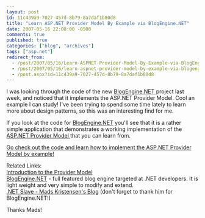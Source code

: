 ```yaml
---
layout: post
id: 11c439a9-7027-457d-8b79-8a7daf1b80d8
title: "Learn ASP.NET Provider Model By Example via BlogEngine.NET"
date: 2007-05-16 22:08:00 -0500
comments: true
published: true
categories: ["blog", "archives"]
tags: ["asp.net"]
redirect_from: 
  - /post/2007/05/16/Learn-ASPNET-Provider-Model-By-Example-via-BlogEngineNET
  - /post/2007/05/16/learn-aspnet-provider-model-by-example-via-blogenginenet
  - /post.aspx?id=11c439a9-7027-457d-8b79-8a7daf1b80d8
---
```

<!-- more -->
<p>I was looking through the code of the new <a href="http://codeplex.com/blogengine">BlogEngine.NET </a>project last week, and noticed that it implements the ASP.NET Provider Model. Cool an example I can study! I've been trying to spend some time lately to learn more about design patterns, so this was an interesting find for me.</p>
<p>If you look at the code for <a href="http://codeplex.com/blogengine">BlogEngine.NET</a> you'll see that it is a rather simple application that demonstrates a working implementation of the <a href="http://msdn2.microsoft.com/en-us/library/aa479030.aspx">ASP.NET Provider Model </a>that you can learn from.</p>
<p><a href="http://www.codeplex.com/blogengine/SourceControl/ListDownloadableCommits.aspx">Go check out the code and learn&nbsp;how to implement the ASP.NET Provider Model&nbsp;by example!</a></p>
<p>Related Links:<br /> <a href="http://msdn2.microsoft.com/en-us/library/aa479030.aspx">Introduction to the Provider Model</a><br /> <a href="http://www.codeplex.com/blogengine">BlogEngine.NET</a>&nbsp;- full featured blog engine targeted at .NET developers. It is light weight and very simple to modify and extend.<br /> <a href="http://blog.madskristensen.dk">.NET Slave - Mads Kristensen's Blog</a> (don't forget to thank him for BlogEngine.NET!)</p>
<p>Thanks Mads!</p>
